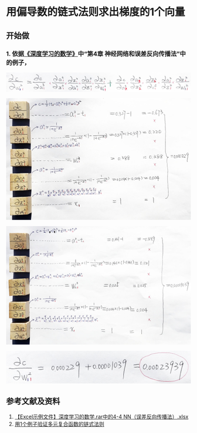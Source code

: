 # 用偏导数的链式法则求出梯度的1个向量

## 开始做

### 1. 依据[《深度学习的数学》](https://www.ituring.com.cn/book/2593)中“第4章 神经网络和误差反向传播法”中的例子，

![](/images/体验神经网络中的数学原理/用偏导数的链式法则求出梯度的1个向量/1a1.jpg)

![](/images/体验神经网络中的数学原理/用偏导数的链式法则求出梯度的1个向量/1a2.jpg)

![](/images/体验神经网络中的数学原理/用偏导数的链式法则求出梯度的1个向量/1a3.jpg)

![](/images/体验神经网络中的数学原理/用偏导数的链式法则求出梯度的1个向量/1a4.jpg)

## 参考文献及资料

1. [【Excel示例文件】深度学习的数学.rar中的4-4 NN（误差反向传播法）.xlsx](http://www.ituring.com.cn/book/2593)
2. [用1个例子验证多元复合函数的链式法则](https://github.com/quanbinn/Learn-Mathematical-Olympiad-The-Interactive-Way/blob/master/chapters/%E5%BE%AE%E5%88%86/%E7%94%A81%E4%B8%AA%E4%BE%8B%E5%AD%90%E9%AA%8C%E8%AF%81%E5%A4%9A%E5%85%83%E5%A4%8D%E5%90%88%E5%87%BD%E6%95%B0%E7%9A%84%E9%93%BE%E5%BC%8F%E6%B3%95%E5%88%99.md) 